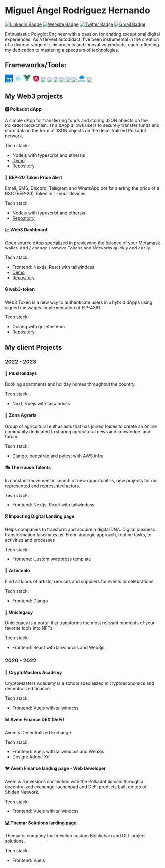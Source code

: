 # Miguel Ángel Rodríguez Hernando

[![Linkedin Badge](https://img.shields.io/badge/-Miguel_Angel-blue?style=flat&logo=Linkedin&logoColor=white&link=https://www.linkedin.com/in/miguel-%C3%A1ngel-rodr%C3%ADguez-hernando-a20b27196/)](https://www.linkedin.com/in/miguel-%C3%A1ngel-rodr%C3%ADguez-hernando-a20b27196/)
[![Website Badge](https://img.shields.io/badge/-portfolio.miguelo.dev-6366F1?style=flat&logo=Google-Chrome&logoColor=white&link=https://portfolio.miguelo.dev)](https://portfolio.miguelo.dev)
[![Twitter Badge](https://img.shields.io/badge/-@Miguelo981-1ca0f1?style=flat&labelColor=1ca0f1&logo=x&logoColor=white&link=https://twitter.com/@Miguelo981)](https://twitter.com/@Miguelo981)
[![Gmail Badge](https://img.shields.io/badge/-ma.rodriguez.dev-c14438?style=flat&logo=Gmail&logoColor=white&link=mailto:ma.rodriguez.dev@gmail.com)](mailto:ma.rodriguez.dev@gmail.com?subject=Hiring)

Enthusiastic Polyglot Engineer with a passion for crafting exceptional digital experiences. As a fervent autodidact, I've been instrumental in the creation of a diverse range of side projects and innovative products, each reflecting my dedication to mastering a spectrum of technologies.

## Frameworks/Tools:

<code><img height="25" src="https://raw.githubusercontent.com/github/explore/80688e429a7d4ef2fca1e82350fe8e3517d3494d/topics/typescript/typescript.png"></code>
<code><img height="25" src="https://raw.githubusercontent.com/github/explore/80688e429a7d4ef2fca1e82350fe8e3517d3494d/topics/react/react.png"></code>
<code><img height="25" src="https://raw.githubusercontent.com/github/explore/80688e429a7d4ef2fca1e82350fe8e3517d3494d/topics/vue/vue.png"></code>
<code><img height="25" src="https://raw.githubusercontent.com/github/explore/80688e429a7d4ef2fca1e82350fe8e3517d3494d/topics/angular/angular.png"></code>
<code><img height="25" src="https://astro.build/assets/press/astro-icon-light.svg"></code>
<code><img height="25" src="https://upload.wikimedia.org/wikipedia/commons/thumb/e/e8/Deno_2021.svg/1024px-Deno_2021.svg.png"></code>
<code><img height="25" src="https://vitest.dev/logo-shadow.svg"></code>
<code><img height="25" src="https://cdn.brandfetch.io/idpyc8TcWP/w/400/h/400/theme/dark/icon.png?c=1bxid64Mup7aczewSAYMX&t=1735292141958" /></code>
<code><img height="25" src="https://images-cdn.openxcell.com/wp-content/uploads/2024/07/24154156/dango-inner-2.webp"></code>
<code><img height="25" src="https://nuxt.com/assets/design-kit/icon-green.svg"></code>
<code><img height="25" src="https://raw.githubusercontent.com/github/explore/80688e429a7d4ef2fca1e82350fe8e3517d3494d/topics/docker/docker.png"></code>
<code><img height="25" src="https://upload.wikimedia.org/wikipedia/commons/thumb/1/17/GraphQL_Logo.svg/2048px-GraphQL_Logo.svg.png"></code>

## My Web3 projects

#### 🅿️ Polkadot dApp
A simple dApp for transferring funds and storing JSON objects on the Polkadot blockchain. This dApp allows users to securely transfer funds and store data in the form of JSON objects on the decentralized Polkadot network.

Tech stack: 
- Nodejs with typescript and ethersjs
- [Demo](https://dot-dapp.vercel.app/)
- [Repository](https://github.com/Miguelo981/token-price-alert-bot)

#### 🤖 BEP-20 Token Price Alert
Email, SMS, Discord, Telegram and WhatsApp bot for alerting the price of a BSC (BEP-20) Token in all your devices.

Tech stack: 
- Nodejs with typescript and ethersjs
- [Repository](https://github.com/Miguelo981/token-price-alert-bot)

#### 📈 Web3 Dashboard
Open source dApp specialized in previewing the balance of your Metamask wallet. Add / change / remove Tokens and Networks quickly and easily.

Tech stack: 
- Frontend: Nextjs, React with tailwindcss
- [Demo](https://web3.miguelo.dev/)
- [Repository](https://github.com/Miguelo981/web3-dashboard)

#### 🔒 web3-token
Web3 Token is a new way to authenticate users in a hybrid dApps using signed messages. Implementation of EIP-4361.

Tech stack: 
- Golang with go-ethereum
- [Repository](https://github.com/Miguelo981/web3-token)

## My client Projects

### 2022 - 2023

#### 🏨 PlusHolidays
Booking apartments and holiday homes throughout the country.

Tech stack:
- Nuxt, Vuejs with tailwindcss

#### 🍃 Zona Agraria
Group of agricultural enthusiasts that has joined forces to create an online community dedicated to sharing agricultural news and knowledge. and forum.

Tech stack: 
- Django, bootstrap and pytest with AWS infra

#### 🎭 The House Talents
In constant movement in search of new opportunities, new projects for our represented and represented actors.

Tech stack: 
- Frontend: Nextjs, React with tailwindcss

#### 🎖️ Impacting Digital Landing page
Helps companies to transform and acquire a digital DNA. Digital business transformation fascinates us. From strategic approach, routine tasks, to activities and processes.

Tech stack: 
- Frontend: Custom wordpress template

#### 🎉 Artistealo
Find all kinds of artists, services and suppliers for events or celebrations.

Tech stack: 
- Frontend: Django

#### 💎 Uniclegacy
Uniclegacy is a portal that transforms the most relevant moments of your favorite idols into NFTs.

Tech stack: 
- Frontend: React with tailwindcss and Web3js

### 2020 - 2022

#### 🧾 CryptoMasters Academy
CryptoMasters Academy is a school specialized in cryptoeconomics and decentralized finance.

Tech stack: 
- Frontend: Vuejs with tailwindcss

#### 📊 Avem Finance DEX (DeFi)
Avem's Decentralized Exchange.

Tech stack: 
- Frontend: Vuejs with tailwindcss and Web3js
- Design: Adobe Xd

#### 🐦 Avem Finance landing page - Web Developer
Avem is a investor’s connection with the Polkadot domain through a decentralized exchange, launchpad and DeFi products built on top of Shiden Network.

Tech stack: 
- Frontend: Vuejs with tailwindcss

#### 💻 Themar Solutions landing page
Themar is company that develop custom Blockchain and DLT project solutions.

Tech stack: 
- Frontend: Vuejs

